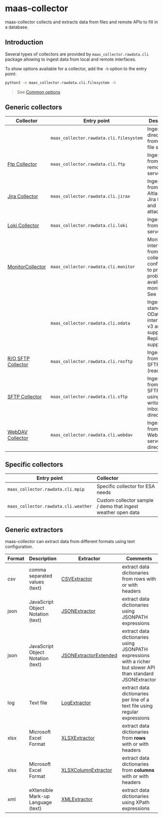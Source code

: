 # maas-collector

maas-collector collects and extracts data from files and remote APIs to fill in a database.

## Introduction

Several types of collectors are provided by `maas_collector.rawdata.cli` package allowing to ingest data from local and remote interfaces.

To show options available for a collector, add the `-h` option to the entry point:

```bash
python3 -m maas_collector.rawdata.cli.filesystem -h
```

> See [Common options](common_options)

## Generic collectors

| Collector                                  | Entry point                             | Description                                                                                            |
| ------------------------------------------ | --------------------------------------- | ------------------------------------------------------------------------------------------------------ |
| [](./filecollector.md)                     | `maas_collector.rawdata.cli.filesystem` | Ingest file or directory from a local file system.                                                     |
| [Ftp Collector](./ftpcollector.md)         | `maas_collector.rawdata.cli.ftp`        | Ingest file from a remote FTP server.                                                                  |
| [Jira Collector](./jiraxcollector.md)      | `maas_collector.rawdata.cli.jirax`      | Ingest data from Altlassian Jira tickets and attachments                                               |
| [Loki Collector](./lokicollector.md)       | `maas_collector.rawdata.cli.loki`       | Ingest logs from a Loki server.                                                                        |
| [MonitorCollector](./monitorcollector.md)  | `maas_collector.rawdata.cli.monitor`    | Monitor interfaces from any collector configuration to produce probes for availability monitoring. See |
|                                            | `maas_collector.rawdata.cli.odata`      | Ingest standard OData HTTP interfaces, v3 and v4 supported. Replay supported.                          |
| [R/O SFTP Collector](./rosftpcollector.md) | `maas_collector.rawdata.cli.rosftp`     | Ingest files from an SFTP server (read-only).                                                          |
| [SFTP Collector](./sftpcollector.md)       | `maas_collector.rawdata.cli.sftp`       | Ingest files from an SFTP server using writable inbox directory.                                       |
| [WebDAV Collector](./webdavcollector.md)   | `maas_collector.rawdata.cli.webdav`     | Ingest files from a WebDAV server directory.                                                           |

## Specific collectors

| Entry point                          | Collector                                                    |
| ------------------------------------ | :----------------------------------------------------------- |
| `maas_collector.rawdata.cli.mpip`    | Specific collector for ESA needs                             |
| `maas_collector.rawdata.cli.weather` | Custom collector sample / demo that ingest weather open data |

## Generic extractors

maas-collector can extract data from different formats using text configuration.

| Format | Description                        | Extractor                                   | Comments                                                                                                      |
| ------ | ---------------------------------- | ------------------------------------------- | ------------------------------------------------------------------------------------------------------------- |
| csv    | comma separated values (text)      | [CSVExtractor](./csvextractor.md)           | extract data dictionaries from rows with or with headers                                                      |
| json   | JavaScript Object Notation (text)  | [JSONExtractor](./jsonextractor.md)         | extract data dictionaries using JSONPATH expressions                                                          |
| json   | JavaScript Object Notation (text)  | [JSONExtractorExtended](./jsonextractor.md) | extract data dictionaries using JSONPATH expressions with a richer but slower API than standard JSONExtractor |
| log    | Text file                          | [LogExtractor](./logextractor.md)           | extract data dictionaries per line of a text file using regular expressions                                   |
| xlsx   | Microsoft Excel Format             | [XLSXExtractor](xlsxextractor.md)           | extract data dictionaries from **rows** with or with headers                                                  |
| xlsx   | Microsoft Excel Format             | [XLSXColumnExtractor](xlsxextractor.md)     | extract data dictionaries from **columns** with or with headers                                               |
| xml    | eXtensible Mark-up Language (text) | [XMLExtractor](xmlextractor.md)             | extract data dictionaries using XPath expressions                                                             |
